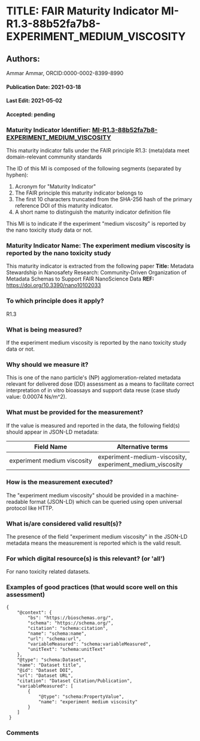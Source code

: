 # TITLE: FAIR Maturity Indicator MI-R1.3-88b52fa7b8-EXPERIMENT_MEDIUM_VISCOSITY

## Authors: 
Ammar Ammar, ORCID:0000-0002-8399-8990

#### Publication Date: 2021-03-18
#### Last Edit: 2021-05-02
#### Accepted: pending

### Maturity Indicator Identifier: [MI-R1.3-88b52fa7b8-EXPERIMENT_MEDIUM_VISCOSITY](https://w3id.org/fair/maturity_indicator/terms/Gen2/MI-R1.3-88b52fa7b8-EXPERIMENT_MEDIUM_VISCOSITY)

This maturity indicator falls under the FAIR principle R1.3:
(meta)data meet domain-relevant community standards

The ID of this MI is composed of the following segments (separated by hyphen):
1. Acronym for "Maturity Indicator"
1. The FAIR principle this maturity indicator belongs to
1. The first 10 characters truncated from the SHA-256 hash of the primary reference DOI of this maturity indicator.
1. A short name to distinguish the maturity indicator definition file

This MI is to indicate if the experiment "medium viscosity" is reported by the nano toxicity study data or not.

### Maturity Indicator Name:  The experiment medium viscosity is reported by the nano toxicity study

This maturity indicator is extracted from the following paper 
**Title:** Metadata Stewardship in Nanosafety Research: Community-Driven Organization of Metadata Schemas to Support FAIR NanoScience Data
**REF:** https://doi.org/10.3390/nano10102033

### To which principle does it apply?  
R1.3

### What is being measured?
If the experiment medium viscosity is reported by the nano toxicity study data or not.

### Why should we measure it?
This is one of the nano particle's (NP) agglomeration-related metadata relevant for delivered dose (DD)
assessment as a means to facilitate correct interpretation of in vitro bioassays and support data reuse (case study value: 0.00074 Ns/m^2).

### What must be provided for the measurement?
If the value is measured and reported in the data, the following field(s) should appear in JSON-LD metadata: 

| Field Name                    | Alternative terms                                             |
| ----------------------------- | ------------------------------------------------------------- |
| experiment medium viscosity   | experiment-medium-viscosity,<br>experiment_medium_viscosity   |

### How is the measurement executed?
The "experiment medium viscosity" should be provided in a machine-readable format (JSON-LD) which can be queried using open universal protocol like HTTP.

### What is/are considered valid result(s)?
The presence of the field "experiment medium viscosity" in the JSON-LD metadata means the measurement is reported which is the valid result.

### For which digital resource(s) is this relevant? (or 'all')
For nano toxicity related datasets.  

### Examples of good practices (that would score well on this assessment)
```{json}
{
 	"@context": {
 		"bs": "https://bioschemas.org/",
 		"schema": "https://schema.org/",
 		"citation": "schema:citation",
 		"name": "schema:name",
 		"url": "schema:url",
 		"variableMeasured": "schema:variableMeasured",
 		"unitText": "schema:unitText"
 	},
 	"@type": "schema:Dataset",
 	"name": "Dataset title",
 	"@id": "Dataset DOI",
 	"url": "Dataset URL",
 	"citation": "Dataset Citation/Publication",
 	"variableMeasured": [
 		{
 			"@type": "schema:PropertyValue",
 			"name": "experiment medium viscosity"
 		}
 	]
 }
```

### Comments

